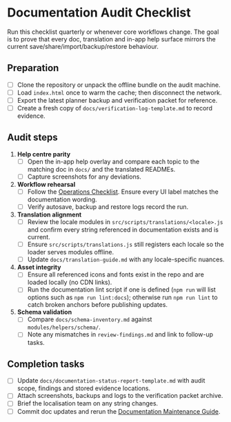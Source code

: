 # Documentation Audit Checklist

Run this checklist quarterly or whenever core workflows change. The goal is to
prove that every doc, translation and in-app help surface mirrors the current
save/share/import/backup/restore behaviour.

## Preparation

- [ ] Clone the repository or unpack the offline bundle on the audit machine.
- [ ] Load `index.html` once to warm the cache; then disconnect the network.
- [ ] Export the latest planner backup and verification packet for reference.
- [ ] Create a fresh copy of `docs/verification-log-template.md` to record
      evidence.

## Audit steps

1. **Help centre parity**
   - [ ] Open the in-app help overlay and compare each topic to the matching doc
         in `docs/` and the translated READMEs.
   - [ ] Capture screenshots for any deviations.
2. **Workflow rehearsal**
   - [ ] Follow the [Operations Checklist](operations-checklist.md). Ensure every
         UI label matches the documentation wording.
   - [ ] Verify autosave, backup and restore logs record the run.
3. **Translation alignment**
   - [ ] Review the locale modules in `src/scripts/translations/<locale>.js` and
         confirm every string referenced in documentation exists and is current.
   - [ ] Ensure `src/scripts/translations.js` still registers each locale so the
         loader serves modules offline.
   - [ ] Update `docs/translation-guide.md` with any locale-specific nuances.
4. **Asset integrity**
   - [ ] Ensure all referenced icons and fonts exist in the repo and are loaded
         locally (no CDN links).
   - [ ] Run the documentation lint script if one is defined (`npm run` will list
         options such as `npm run lint:docs`); otherwise run `npm run lint` to
         catch broken anchors before publishing updates.
5. **Schema validation**
   - [ ] Compare `docs/schema-inventory.md` against `modules/helpers/schema/`.
   - [ ] Note any mismatches in `review-findings.md` and link to follow-up tasks.

## Completion tasks

- [ ] Update `docs/documentation-status-report-template.md` with audit scope,
      findings and stored evidence locations.
- [ ] Attach screenshots, backups and logs to the verification packet archive.
- [ ] Brief the localisation team on any string changes.
- [ ] Commit doc updates and rerun the [Documentation Maintenance Guide](documentation-maintenance.md).
